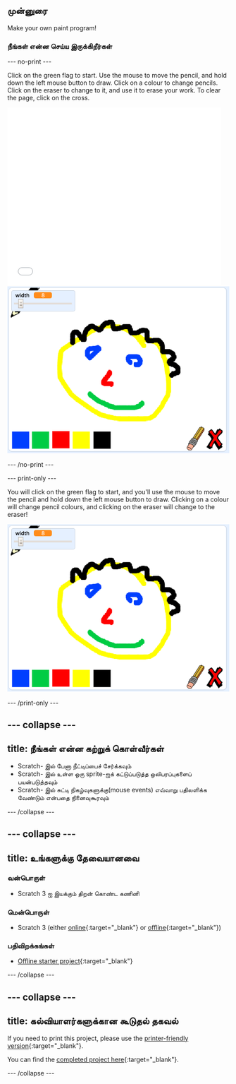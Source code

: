 ## முன்னுரை

Make your own paint program!

### நீங்கள் என்ன செய்ய இருக்கிறீர்கள்

\--- no-print \---

Click on the green flag to start. Use the mouse to move the pencil, and hold down the left mouse button to draw. Click on a colour to change pencils. Click on the eraser to change to it, and use it to erase your work. To clear the page, click on the cross.

<div class="scratch-preview">
  <iframe allowtransparency="true" width="485" height="402" src="//scratch.mit.edu/projects/embed/267243161/?autostart=false" frameborder="0" scrolling="no"></iframe>
  <img src="images/showcase.png">
</div>

\--- /no-print \---

\--- print-only \---

You will click on the green flag to start, and you'll use the mouse to move the pencil and hold down the left mouse button to draw. Clicking on a colour will change pencil colours, and clicking on the eraser will change to the eraser!

![showcase](images/showcase.png)

\--- /print-only \---

## \--- collapse \---

## title: நீங்கள் என்ன கற்றுக் கொள்வீர்கள்

+ Scratch- இல் பேனா நீட்டிப்பைச் சேர்க்கவும்
+ Scratch- இல் உள்ள ஒரு sprite-ஐக் கட்டுப்படுத்த ஒலிபரப்புகளைப் பயன்படுத்தவும்
+ Scratch- இல் சுட்டி நிகழ்வுகளுக்கு(mouse events) எவ்வாறு பதிலளிக்க வேண்டும் என்பதை நினைவுகூரவும்

\--- /collapse \---

## \--- collapse \---

## title: உங்களுக்கு தேவையானவை

### வன்பொருள்

+ Scratch 3 ஐ இயக்கும் திறன் கொண்ட கணினி

### மென்பொருள்

+ Scratch 3 (either [online](https://rpf.io/scratchon){:target="_blank"} or [offline](https://rpf.io/scratchoff){:target="_blank"})

### பதிவிறக்கங்கள்

+ [Offline starter project](https://rpf.io/p/en/paint-box-go){:target="_blank"}

\--- /collapse \---

## \--- collapse \---

## title: கல்வியாளர்களுக்கான கூடுதல் தகவல்

If you need to print this project, please use the [printer-friendly version](https://projects.raspberrypi.org/en/projects/paint-box/print){:target="_blank"}.

You can find the [completed project here](https://rpf.io/p/en/paint-box-get){:target="_blank"}.

\--- /collapse \---